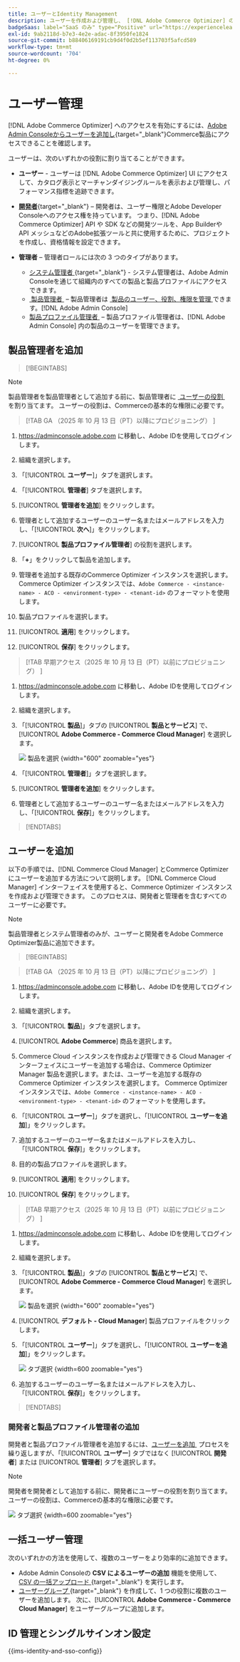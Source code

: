 ```yaml
---
title: ユーザーとIdentity Management
description: ユーザーを作成および管理し、 [!DNL Adobe Commerce Optimizer] のユーザーの役割を割り当てる方法について説明します。
badgeSaas: label="SaaS のみ" type="Positive" url="https://experienceleague.adobe.com/ja/docs/commerce/user-guides/product-solutions" tooltip="Adobe Commerce as a Cloud ServiceおよびAdobe Commerce Optimizer プロジェクトにのみ適用されます（Adobeで管理される SaaS インフラストラクチャ）。"
exl-id: 9ab2118d-b7e3-4e2e-adac-8f3950fe1824
source-git-commit: b88406169191cb9d4f0d2b5ef113703f5afcd589
workflow-type: tm+mt
source-wordcount: '704'
ht-degree: 0%

---
```


# ユーザー管理

[!DNL Adobe Commerce Optimizer] へのアクセスを有効にするには、[Adobe Admin Consoleからユーザーを追加し &#x200B;](https://adminconsole.adobe.com){target="_blank"}Commerce製品にアクセスできることを確認します。

ユーザーは、次のいずれかの役割に割り当てることができます。

- **ユーザー** - ユーザーは [!DNL Adobe Commerce Optimizer] UI にアクセスして、カタログ表示とマーチャンダイジングルールを表示および管理し、パフォーマンス指標を追跡できます。

- [**開発者**](https://helpx.adobe.com/jp/enterprise/using/manage-developers.html#Adddevelopers){target="_blank"} – 開発者は、ユーザー権限とAdobe Developer Consoleへのアクセス権を持っています。 つまり、[!DNL Adobe Commerce Optimizer] API や SDK などの開発ツールを、App Builderや API メッシュなどのAdobe拡張ツールと共に使用するために、プロジェクトを作成し、資格情報を設定できます。

- **管理者** – 管理者ロールには次の 3 つのタイプがあります。
   - [&#x200B; システム管理者 &#x200B;](https://helpx.adobe.com/jp/enterprise/using/admin-roles.html){target="_blank"} - システム管理者は、Adobe Admin Consoleを通じて組織内のすべての製品と製品プロファイルにアクセスできます。
   - [&#x200B; 製品管理者 &#x200B;](#add-a-product-admin) – 製品管理者は [&#x200B; 製品のユーザー、役割、権限を管理 &#x200B;](#add-users-and-admins) できます。[!DNL Adobe Admin Console]
   - [&#x200B; 製品プロファイル管理者 &#x200B;](#add-users-developers-and-product-profile-admins) – 製品プロファイル管理者は、[!DNL Adobe Admin Console] 内の製品のユーザーを管理できます。

## 製品管理者を追加

>[!BEGINTABS]

>[!NOTE]
>
>製品管理者を製品管理者として追加する前に、製品管理者に [&#x200B; ユーザーの役割 &#x200B;](#add-users) を割り当てます。 ユーザーの役割は、Commerceの基本的な権限に必要です。

>[!TAB GA （2025 年 10 月 13 日（PT）以降にプロビジョニング） ]

1. <https://adminconsole.adobe.com> に移動し、Adobe IDを使用してログインします。

1. 組織を選択します。

1. 「[!UICONTROL **ユーザー**]」タブを選択します。

1. 「[!UICONTROL **管理者**] タブを選択します。

1. [!UICONTROL **管理者を追加**] をクリックします。

1. 管理者として追加するユーザーのユーザー名またはメールアドレスを入力し、「[!UICONTROL **次へ**]」をクリックします。

1. [!UICONTROL **製品プロファイル管理者**] の役割を選択します。

1. 「**+**」をクリックして製品を追加します。

1. 管理者を追加する既存のCommerce Optimizer インスタンスを選択します。 Commerce Optimizer インスタンスでは、`Adobe Commerce - <instance-name> - ACO - <environment-type> - <tenant-id>` のフォーマットを使用します。

1. 製品プロファイルを選択します。

1. [!UICONTROL **適用**] をクリックします。

1. [!UICONTROL **保存**] をクリックします。

>[!TAB  早期アクセス（2025 年 10 月 13 日（PT）以前にプロビジョニング） ]

1. <https://adminconsole.adobe.com> に移動し、Adobe IDを使用してログインします。

1. 組織を選択します。

1. 「[!UICONTROL **製品**]」タブの [!UICONTROL **製品とサービス**] で、[!UICONTROL **Adobe Commerce - Commerce Cloud Manager**] を選択します。

   ![&#x200B; 製品を選択 &#x200B;](/help/cloud-service/assets/backend.png){width="600" zoomable="yes"}

1. 「[!UICONTROL **管理者**]」タブを選択します。

1. [!UICONTROL **管理者を追加**] をクリックします。

1. 管理者として追加するユーザーのユーザー名またはメールアドレスを入力し、「[!UICONTROL **保存**]」をクリックします。

>[!ENDTABS]

## ユーザーを追加

以下の手順では、[!DNL Commerce Cloud Manager] とCommerce Optimizerにユーザーを追加する方法について説明します。 [!DNL Commerce Cloud Manager] インターフェイスを使用すると、Commerce Optimizer インスタンスを作成および管理できます。 このプロセスは、開発者と管理者を含むすべてのユーザーに必要です。

>[!NOTE]
>
>製品管理者とシステム管理者のみが、ユーザーと開発者をAdobe Commerce Optimizer製品に追加できます。

>[!BEGINTABS]

>[!TAB GA （2025 年 10 月 13 日（PT）以降にプロビジョニング） ]

1. <https://adminconsole.adobe.com> に移動し、Adobe IDを使用してログインします。

1. 組織を選択します。

1. 「[!UICONTROL **製品**]」タブを選択します。

1. [!UICONTROL **Adobe Commerce**] 商品を選択します。

1. Commerce Cloud インスタンスを作成および管理できる Cloud Manager インターフェイスにユーザーを追加する場合は、Commerce Optimizer Manager 製品を選択します。または、ユーザーを追加する既存のCommerce Optimizer インスタンスを選択します。 Commerce Optimizer インスタンスでは、`Adobe Commerce - <instance-name> - ACO - <environment-type> - <tenant-id>` のフォーマットを使用します。

1. 「[!UICONTROL **ユーザー**]」タブを選択し、「[!UICONTROL **ユーザーを追加**]」をクリックします。

1. 追加するユーザーのユーザー名またはメールアドレスを入力し、「[!UICONTROL **保存**]」をクリックします。

1. 目的の製品プロファイルを選択します。

1. [!UICONTROL **適用**] をクリックします。

1. [!UICONTROL **保存**] をクリックします。

>[!TAB  早期アクセス（2025 年 10 月 13 日（PT）以前にプロビジョニング） ]

1. <https://adminconsole.adobe.com> に移動し、Adobe IDを使用してログインします。

1. 組織を選択します。

1. 「[!UICONTROL **製品**]」タブの [!UICONTROL **製品とサービス**] で、[!UICONTROL **Adobe Commerce - Commerce Cloud Manager**] を選択します。

   ![&#x200B; 製品を選択 &#x200B;](/help/cloud-service//assets/backend.png){width="600" zoomable="yes"}

1. [!UICONTROL **デフォルト - Cloud Manager**] 製品プロファイルをクリックします。

1. 「[!UICONTROL **ユーザー**]」タブを選択し、「[!UICONTROL **ユーザーを追加**]」をクリックします。

   ![&#x200B; タブ選択 &#x200B;](/help/cloud-service/assets/tab-select.png){width=600 zoomable="yes"}

1. 追加するユーザーのユーザー名またはメールアドレスを入力し、「[!UICONTROL **保存**]」をクリックします。

>[!ENDTABS]

### 開発者と製品プロファイル管理者の追加

開発者と製品プロファイル管理者を追加するには、[&#x200B; ユーザーを追加 &#x200B;](#add-users) プロセスを繰り返しますが、「[!UICONTROL **ユーザー**] タブではなく [!UICONTROL **開発者**] または [!UICONTROL **管理者**] タブを選択します。

>[!NOTE]
>
>開発者を開発者として追加する前に、開発者にユーザーの役割を割り当てます。 ユーザーの役割は、Commerceの基本的な権限に必要です。

![&#x200B; タブ選択 &#x200B;](/help//cloud-service/assets/tab-select.png){width=600 zoomable="yes"}

## 一括ユーザー管理

次のいずれかの方法を使用して、複数のユーザーをより効率的に追加できます。

- Adobe Admin Consoleの **CSV によるユーザーの追加** 機能を使用して、[CSV の一括アップロード &#x200B;](https://helpx.adobe.com/jp/enterprise/using/bulk-upload-users.html){target="_blank"} を実行します。
- [&#x200B; ユーザーグループ &#x200B;](https://helpx.adobe.com/jp/enterprise/using/user-groups.html){target="_blank"} を作成して、1 つの役割に複数のユーザーを追加します。 次に、[!UICONTROL **Adobe Commerce - Commerce Cloud Manager**] をユーザーグループに追加します。

## ID 管理とシングルサインオン設定

{{ims-identity-and-sso-config}}
